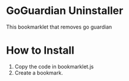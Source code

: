 # GoGuardian Uninstaller
This bookmarklet that removes go guardian


# How to Install
1. Copy the code in bookmarklet.js
2. Create a bookmark.
